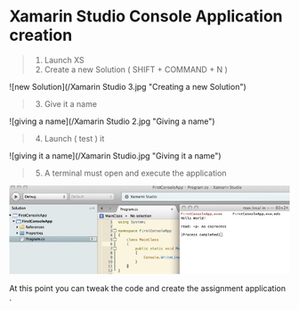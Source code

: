 Xamarin Studio Console Application creation
==================

> 1. Launch XS
> 2. Create a new Solution ( SHIFT + COMMAND + N )

![new Solution](/Xamarin Studio 3.jpg "Creating a new Solution")

> 3. Give it a name

![giving a name](/Xamarin Studio 2.jpg "Giving a name")

> 4. Launch ( test ) it

![giving it a name](/Xamarin Studio.jpg "Giving it a name")

> 5. A terminal must open and execute the application

![running application](/Terminal.jpg "Running application")

At this point you can tweak the code and create the assignment application .
